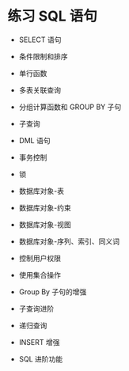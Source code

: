 # 练习 SQL 语句

- SELECT 语句

- 条件限制和排序

- 单行函数

- 多表关联查询

- 分组计算函数和 GROUP BY 子句

- 子查询

- DML 语句

- 事务控制

- 锁

- 数据库对象-表

- 数据库对象-约束

- 数据库对象-视图

- 数据库对象-序列、索引、同义词

- 控制用户权限

- 使用集合操作

- Group By 子句的增强

- 子查询进阶

- 递归查询

- INSERT 增强

- SQL 进阶功能